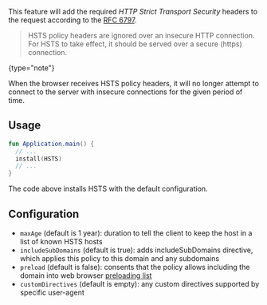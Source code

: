 [//]: # (title: HSTS)

<include src="lib.xml" include-id="outdated_warning"/>

This feature will add the required _HTTP Strict Transport Security_ headers to the request according to the [RFC 6797](https://tools.ietf.org/html/rfc6797).

>HSTS policy headers are ignored over an insecure HTTP connection. For HSTS to take effect, it should be
>served over a secure (https) connection.
>
{type="note"} 

When the browser receives HSTS policy headers, it will no longer attempt to connect to the server with insecure connections 
for the given period of time. 


## Usage

```kotlin
fun Application.main() {
  // ...
  install(HSTS) 
  // ...
}
```

The code above installs HSTS with the default configuration.  

## Configuration

* `maxAge` (default is 1 year): duration to tell the client to keep the host in a list of known HSTS hosts
* `includeSubDomains` (default is true): adds includeSubDomains directive, which applies this policy to this domain and any subdomains
* `preload` (default is false): consents that the policy allows including the domain into web browser [preloading list](https://https.cio.gov/hsts/#hsts-preloading) 
* `customDirectives` (default is empty): any custom directives supported by specific user-agent